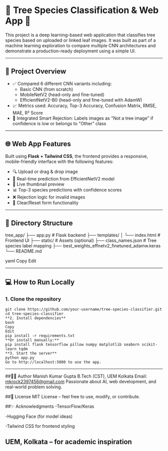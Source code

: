 # 🌿 Tree Species Classification & Web App 🌳

This project is a deep learning-based web application that classifies tree species based on uploaded or linked leaf images. It was built as part of a machine learning exploration to compare multiple CNN architectures and demonstrate a production-ready deployment using a simple UI.

---

## 📌 Project Overview

- ✅ Compared 6 different CNN variants including:
  - Basic CNN (from scratch)
  - MobileNetV2 (head-only and fine-tuned)
  - EfficientNetV2-B0 (head-only and fine-tuned with AdamW)
- 📈 Metrics used: Accuracy, Top-3 Accuracy, Confusion Matrix, RMSE, MAE, R² Score
- 🚫 Integrated Smart Rejection: Labels images as "Not a tree image" if confidence is low or belongs to "Other" class

---

## 🌐 Web App Features

Built using **Flask + Tailwind CSS**, the frontend provides a responsive, mobile-friendly interface with the following features:

- 🔍 Upload or drag & drop image
- 🧠 Real-time prediction from EfficientNetV2 model
- 📸 Live thumbnail preview
- 📊 Top-3 species predictions with confidence scores
- ❌ Rejection logic for invalid images
- 🔁 Clear/Reset form functionality

---

## 📁 Directory Structure

tree_app/
├── app.py # Flask backend
├── templates/
│ └── index.html # Frontend UI
├── static/ # Assets (optional)
├── class_names.json # Tree species label mapping
├── best_weights_effnetv2_finetuned_adamw.keras
└── README.md

yaml
Copy
Edit

---

## 💻 How to Run Locally

### 1. Clone the repository

```
git clone https://github.com/your-username/tree-species-classifier.git
cd tree-species-classifier
**2. Install dependencies**
bash
Copy
Edit
pip install -r requirements.txt
**Or install manually:**
pip install flask tensorflow pillow numpy matplotlib seaborn scikit-learn tqdm
**3. Start the server**
python app.py
Go to http://localhost:5000 to use the app.
```

---
##👨‍💻 Author
Manish Kumar Gupta
B.Tech (CST), UEM Kolkata
Email: mkrock2397456@gmail.com
Passionate about AI, web development, and real-world problem solving.

##📃 License
MIT License – feel free to use, modify, or contribute.

##✨ Acknowledgments
-TensorFlow/Keras

-Hugging Face (for model ideas)

-Tailwind CSS for frontend styling

UEM, Kolkata – for academic inspiration
---
